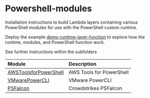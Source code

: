 # Powershell-modules

Installation instructions to build Lambda layers containing various PowerShell modules for use with the PowerShell custom runtime.

Deploy the example [demo-runtime-layer-function](../examples/demo-runtime-layer-function/) to explore how the runtime, modules, and PowerShell function work.

See further instructions within the subfolders

| Module   | Description  |
|:---|:---|
|[AWSToolsforPowerShell](powershell-modules/AWSToolsforPowerShell/)|AWS Tools for PowerShell |
|[VMwarePowerCLI](powershell-modules/VMwarePowerCLI/)|VMware PowerCLI|
|[PSFalcon](powershell-modules/PSFalcon/)|Crowdstrikes PSFalcon|

